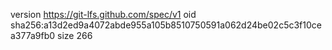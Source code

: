 version https://git-lfs.github.com/spec/v1
oid sha256:a13d2ed9a4072abde955a105b8510750591a062d24be02c5c3f10cea377a9fb0
size 266
